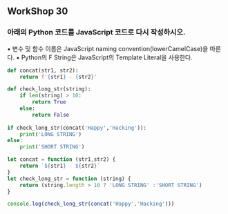 ## WorkShop 30

### 아래의 Python 코드를 JavaScript 코드로 다시 작성하시오.
▪ 변수 및 함수 이름은 JavaScript naming convention(lowerCamelCase)을 따른다.
▪ Python의 F String은 JavaScript의 Template Literal을 사용한다.

```python 
def concat(str1, str2):
    return f'{str1} - {str2}'

def check_long_str(string):
    if len(string) > 10:
        return True
    else:
        return False
    
if check_long_str(concat('Happy','Hacking')):
    print('LONG STRING')
else:
    print('SHORT STRING')
```



```javascript
let concat = function (str1,str2) {
    return `${str1} - ${str2}`
}
let check_long_str = function (string) {
    return (string.length > 10 ? 'LONG STRING' :'SHORT STRING')
}

console.log(check_long_str(concat('Happy','Hacking')))
```

